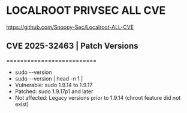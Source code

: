 LOCALROOT PRIVSEC ALL CVE
==========================
https://github.com/Snoopy-Sec/Localroot-ALL-CVE


## CVE 2025-32463 |  Patch Versions
==========================
- sudo --version
- sudo --version | head -n 1
  |
- Vulnerable: sudo 1.9.14 to 1.9.17
- Patched: sudo 1.9.17p1 and later
- Not affected: Legacy versions prior to 1.9.14 (chroot feature did not exist)
